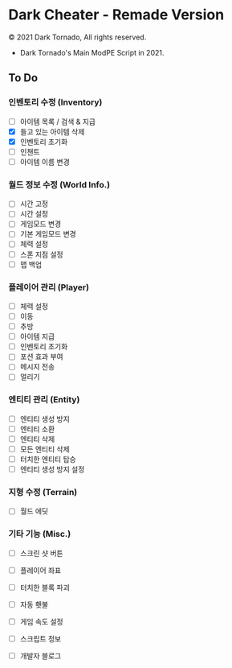# Dark Cheater - Remade Version

© 2021 Dark Tornado, All rights reserved.

* Dark Tornado's Main ModPE Script in 2021.

## To Do

### 인벤토리 수정 (Inventory)
 * [ ] 아이템 목록 / 검색 & 지급
 * [x] 들고 있는 아이템 삭제
 * [x] 인벤토리 초기화
 * [ ] 인챈트
 * [ ] 아이템 이름 변경
 
### 월드 정보 수정 (World Info.)
 * [ ] 시간 고정
 * [ ] 시간 설정
 * [ ] 게임모드 변경
 * [ ] 기본 게임모드 변경
 * [ ] 체력 설정
 * [ ] 스폰 지점 설정
 * [ ] 맵 백업
 
### 플레이어 관리 (Player)
 * [ ] 체력 설정
 * [ ] 이동
 * [ ] 추방
 * [ ] 아이템 지급
 * [ ] 인벤토리 초기화
 * [ ] 포션 효과 부여
 * [ ] 메시지 전송
 * [ ] 얼리기
 
### 엔티티 관리 (Entity)
 * [ ] 엔티티 생성 방지
 * [ ] 엔티티 소환
 * [ ] 엔티티 삭제
 * [ ] 모든 엔티티 삭제
 * [ ] 터치한 엔티티 탑승
 * [ ] 엔티티 생성 방지 설정
 
### 지형 수정 (Terrain)
 * [ ] 월드 에딧
 
### 기타 기능 (Misc.)
 * [ ] 스크린 샷 버튼
 * [ ] 플레이어 좌표
 * [ ] 터치한 블록 파괴
 * [ ] 자동 횃불
 * [ ] 게임 속도 설정
 * [ ] 스크립트 정보
 * [ ] 개발자 블로그
 
 
 
